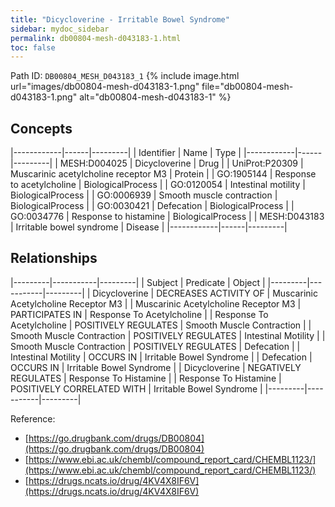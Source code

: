 ```yaml
---
title: "Dicycloverine - Irritable Bowel Syndrome"
sidebar: mydoc_sidebar
permalink: db00804-mesh-d043183-1.html
toc: false 
---
```



Path ID: `DB00804_MESH_D043183_1`
{% include image.html url="images/db00804-mesh-d043183-1.png" file="db00804-mesh-d043183-1.png" alt="db00804-mesh-d043183-1" %}

## Concepts

|------------|------|---------|
| Identifier | Name | Type    |
|------------|------|---------|
| MESH:D004025 | Dicycloverine | Drug |
| UniProt:P20309 | Muscarinic acetylcholine receptor M3 | Protein |
| GO:1905144 | Response to acetylcholine | BiologicalProcess |
| GO:0120054 | Intestinal motility | BiologicalProcess |
| GO:0006939 | Smooth muscle contraction | BiologicalProcess |
| GO:0030421 | Defecation | BiologicalProcess |
| GO:0034776 | Response to histamine | BiologicalProcess |
| MESH:D043183 | Irritable bowel syndrome | Disease |
|------------|------|---------|

## Relationships

|---------|-----------|---------|
| Subject | Predicate | Object  |
|---------|-----------|---------|
| Dicycloverine | DECREASES ACTIVITY OF | Muscarinic Acetylcholine Receptor M3 |
| Muscarinic Acetylcholine Receptor M3 | PARTICIPATES IN | Response To Acetylcholine |
| Response To Acetylcholine | POSITIVELY REGULATES | Smooth Muscle Contraction |
| Smooth Muscle Contraction | POSITIVELY REGULATES | Intestinal Motility |
| Smooth Muscle Contraction | POSITIVELY REGULATES | Defecation |
| Intestinal Motility | OCCURS IN | Irritable Bowel Syndrome |
| Defecation | OCCURS IN | Irritable Bowel Syndrome |
| Dicycloverine | NEGATIVELY REGULATES | Response To Histamine |
| Response To Histamine | POSITIVELY CORRELATED WITH | Irritable Bowel Syndrome |
|---------|-----------|---------|

Reference: 
  - [https://go.drugbank.com/drugs/DB00804](https://go.drugbank.com/drugs/DB00804)
  - [https://www.ebi.ac.uk/chembl/compound_report_card/CHEMBL1123/](https://www.ebi.ac.uk/chembl/compound_report_card/CHEMBL1123/)
  - [https://drugs.ncats.io/drug/4KV4X8IF6V](https://drugs.ncats.io/drug/4KV4X8IF6V)
